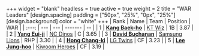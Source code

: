 +++
widget = "blank"
headless = true
active = true
weight = 2
title = "WAR Leaders"
[design.spacing]
padding = ["50px", "25%", "0px", "25%"]
[design.background]
color = "white"
+++
| Rank | Name | Team | Position | WAR |
| :---: | --- | --- | ------- | -- |
| 1 | [**Kang Baek-ho**](/players/11863) | [KT Wiz](/teams/KTWiz) | 1B | 3.87 |
| 2 | [**Yang Eui-ji**](/players/215) | [NC Dinos](/teams/NCDinos) | C | 3.65 |
| 3 | [**David Buchanan**](/players/13683) | [Samsung Lions](/teams/SamsungLions) | RHP | 3.30 |
| 4 | [**Hong Chang-ki**](/players/9805) | [LG Twins](/teams/LGTwins) | CF | 3.23 |
| 5 | [**Lee Jung-hoo**](/players/10673) | [Kiwoom Heroes](/teams/KiwoomHeroes) | CF | 3.19 |
